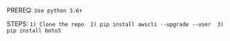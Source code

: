 PREREQ:
        ```
	Use python 3.6+
	```

STEPS:
	```
	     1) Clone the repo 
	     2) pip install awscli --upgrade --user 
	     3) pip install boto3 
	```
